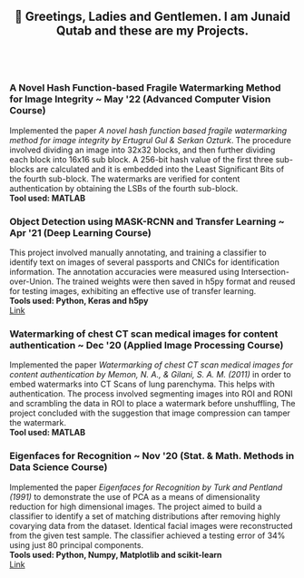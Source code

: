 ## <p align="center"> :microphone: Greetings, Ladies and Gentlemen. I am Junaid Qutab and these are my Projects.</p>
<br/>
<br/>

### A Novel Hash Function-based Fragile Watermarking Method for Image Integrity ~ May '22 (Advanced Computer Vision Course)
Implemented the paper *A novel hash function based fragile watermarking method for image integrity by Ertugrul Gul & Serkan Ozturk*. The procedure involved dividing an image into 32x32 blocks, and then further dividing each block into 16x16 sub block. A 256-bit hash value of the first three sub-blocks are calculated and it is embedded into the Least Significant Bits of the fourth sub-block. The watermarks are verified for content authentication by obtaining the LSBs of the fourth sub-block. <br/>
**Tool used: MATLAB**

### Object Detection using MASK-RCNN and Transfer Learning ~ Apr '21 (Deep Learning Course)
This project involved manually annotating, and training a classifier to identify text on images of several passports and CNICs for identification information. The annotation accuracies were measured using Intersection-over-Union. The trained weights were then saved in h5py format and reused for testing images, exhibiting an effective use of transfer learning.<br/>
**Tools used: Python, Keras and h5py**<br/>
<a href = "https://github.com/junaidqutab/ObjectDetectionMaskRCNN" target = "_blank">Link</a>

### Watermarking of chest CT scan medical images for content authentication ~ Dec '20 (Applied Image Processing Course)
Implemented the paper *Watermarking of chest CT scan medical images for content authentication by Memon, N. A., & Gilani, S. A. M. (2011)* in order to embed watermarks into CT Scans of lung parenchyma. This helps with authentication. The process involved segmenting images into ROI and RONI and scrambling the data in ROI to place a watermark before unshuffling, The project concluded with the suggestion that image compression can tamper the watermark.<br/>
**Tool used: MATLAB**

### Eigenfaces for Recognition ~ Nov '20 (Stat. & Math. Methods in Data Science Course)
Implemented the paper *Eigenfaces for Recognition by Turk and Pentland (1991)* to demonstrate the use of PCA as a means of dimensionality reduction for high dimensional images. The project aimed to build a classifier to identify a set of matching distributions after removing highly covarying data from the dataset. Identical facial images were reconstructed from the given test sample. The classifier achieved a testing error of 34% using just 80 principal components.<br/>
**Tools used: Python, Numpy, Matplotlib and scikit-learn**<br/>
<a href='https://github.com/junaidqutab/JupyterNotebooksSmallProjects/blob/main/eigenfaces-for-recognition.ipynb' target="_blank">Link</a>


<!--
**junaidqutab/junaidqutab** is a ✨ _special_ ✨ repository because its `README.md` (this file) appears on your GitHub profile.

Here are some ideas to get you started:

- 🔭 I’m currently working on ...
- 🌱 I’m currently learning ...
- 👯 I’m looking to collaborate on ...
- 🤔 I’m looking for help with ...
- 💬 Ask me about ...
- 📫 How to reach me: ...
- 😄 Pronouns: ...
- ⚡ Fun fact: ...
-->
